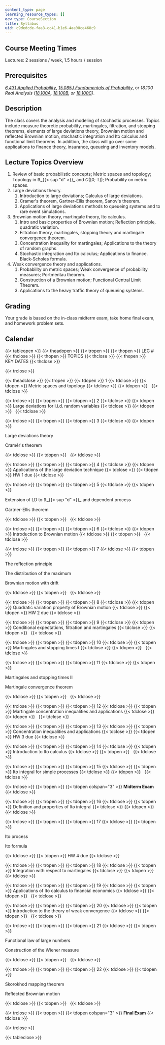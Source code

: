 ```yaml
---
content_type: page
learning_resource_types: []
ocw_type: CourseSection
title: Syllabus
uid: c9dedcde-faa8-cc41-b1e6-4aa08ce468c9
---
```


Course Meeting Times
--------------------

Lectures: 2 sessions / week, 1.5 hours / session

Prerequisites
-------------

[_6.431 Applied Probability_](/courses/6-041-probabilistic-systems-analysis-and-applied-probability-fall-2010/), [_15.085J Fundamentals of Probability_](/courses/6-436j-fundamentals-of-probability-fall-2018), or _18.100 Real Analysis ([18.100A](/courses/18-100a-introduction-to-analysis-fall-2012/), [18.100B](/courses/18-100b-analysis-i-fall-2010/), or [18.100C](/courses/18-100c-real-analysis-fall-2012/))_.

Description
-----------

The class covers the analysis and modeling of stochastic processes. Topics include measure theoretic probability, martingales, filtration, and stopping theorems, elements of large deviations theory, Brownian motion and reflected Brownian motion, stochastic integration and Ito calculus and functional limit theorems. In addition, the class will go over some applications to finance theory, insurance, queueing and inventory models.

Lecture Topics Overview
-----------------------

1.  Review of basic probabilistic concepts; Metric spaces and topology; Topology in ℝ_{{< sup "d" >}}_ and _C_(\[0; T\]); Probability on metric spaces.
2.  Large deviations theory.
    1.  Introduction to large deviations; Calculus of large deviations.
    2.  Cramer's theorem, Gartner-Ellis theorem, Sanov's theorem.
    3.  Applications of large deviations methods to queueing systems and to rare event simulations.
3.  Brownian motion theory, martingale theory, Ito calculus.
    1.  Intro and basic properties of Brownian motion; Reflection principle, quadratic variation.
    2.  Filtration theory, martingales, stopping theory and martingale convergence theorem.
    3.  Concentration inequality for martingales; Applications to the theory of random graphs.
    4.  Stochastic integration and Ito calculus; Applications to finance. Black-Scholes formula.
4.  Weak convergence theory and applications.
    1.  Probability on metric spaces; Weak convergence of probability measures; Portmentau theorem.
    2.  Construction of a Brownian motion; Functional Central Limit Theorem.
    3.  Applications to the heavy traffic theory of queueing systems.

Grading
-------

Your grade is based on the in-class midterm exam, take home final exam, and homework problem sets.

Calendar
--------

{{< tableopen >}}
{{< theadopen >}}
{{< tropen >}}
{{< thopen >}}
LEC #
{{< thclose >}}
{{< thopen >}}
TOPICS
{{< thclose >}}
{{< thopen >}}
KEY DATES
{{< thclose >}}

{{< trclose >}}

{{< theadclose >}}
{{< tropen >}}
{{< tdopen >}}
1
{{< tdclose >}}
{{< tdopen >}}
Metric spaces and topology
{{< tdclose >}}
{{< tdopen >}}
 
{{< tdclose >}}

{{< trclose >}}
{{< tropen >}}
{{< tdopen >}}
2
{{< tdclose >}}
{{< tdopen >}}
Large deviations for i.i.d. random variables
{{< tdclose >}}
{{< tdopen >}}
 
{{< tdclose >}}

{{< trclose >}}
{{< tropen >}}
{{< tdopen >}}
3
{{< tdclose >}}
{{< tdopen >}}


Large deviations theory

Cramér's theorem


{{< tdclose >}}
{{< tdopen >}}
 
{{< tdclose >}}

{{< trclose >}}
{{< tropen >}}
{{< tdopen >}}
4
{{< tdclose >}}
{{< tdopen >}}
Applications of the large deviation technique
{{< tdclose >}}
{{< tdopen >}}
HW 1 due
{{< tdclose >}}

{{< trclose >}}
{{< tropen >}}
{{< tdopen >}}
5
{{< tdclose >}}
{{< tdopen >}}


Extension of LD to ℝ_{{< sup "d" >}}_ and dependent process

Gärtner-Ellis theorem


{{< tdclose >}}
{{< tdopen >}}
 
{{< tdclose >}}

{{< trclose >}}
{{< tropen >}}
{{< tdopen >}}
6
{{< tdclose >}}
{{< tdopen >}}
Introduction to Brownian motion
{{< tdclose >}}
{{< tdopen >}}
 
{{< tdclose >}}

{{< trclose >}}
{{< tropen >}}
{{< tdopen >}}
7
{{< tdclose >}}
{{< tdopen >}}


The reflection principle

The distribution of the maximum

Brownian motion with drift


{{< tdclose >}}
{{< tdopen >}}
 
{{< tdclose >}}

{{< trclose >}}
{{< tropen >}}
{{< tdopen >}}
8
{{< tdclose >}}
{{< tdopen >}}
Quadratic variation property of Brownian motion
{{< tdclose >}}
{{< tdopen >}}
HW 2 due
{{< tdclose >}}

{{< trclose >}}
{{< tropen >}}
{{< tdopen >}}
9
{{< tdclose >}}
{{< tdopen >}}
Conditional expectations, filtration and martingales
{{< tdclose >}}
{{< tdopen >}}
 
{{< tdclose >}}

{{< trclose >}}
{{< tropen >}}
{{< tdopen >}}
10
{{< tdclose >}}
{{< tdopen >}}
Martingales and stopping times I
{{< tdclose >}}
{{< tdopen >}}
 
{{< tdclose >}}

{{< trclose >}}
{{< tropen >}}
{{< tdopen >}}
11
{{< tdclose >}}
{{< tdopen >}}


Martingales and stopping times II

Martingale convergence theorem


{{< tdclose >}}
{{< tdopen >}}
 
{{< tdclose >}}

{{< trclose >}}
{{< tropen >}}
{{< tdopen >}}
12
{{< tdclose >}}
{{< tdopen >}}
Martingale concentration inequalities and applications
{{< tdclose >}}
{{< tdopen >}}
 
{{< tdclose >}}

{{< trclose >}}
{{< tropen >}}
{{< tdopen >}}
13
{{< tdclose >}}
{{< tdopen >}}
Concentration inequalities and applications
{{< tdclose >}}
{{< tdopen >}}
HW 3 due
{{< tdclose >}}

{{< trclose >}}
{{< tropen >}}
{{< tdopen >}}
14
{{< tdclose >}}
{{< tdopen >}}
Introduction to Ito calculus
{{< tdclose >}}
{{< tdopen >}}
 
{{< tdclose >}}

{{< trclose >}}
{{< tropen >}}
{{< tdopen >}}
15
{{< tdclose >}}
{{< tdopen >}}
Ito integral for simple processes
{{< tdclose >}}
{{< tdopen >}}
 
{{< tdclose >}}

{{< trclose >}}
{{< tropen >}}
{{< tdopen colspan="3" >}}
**Midterm Exam**
{{< tdclose >}}

{{< trclose >}}
{{< tropen >}}
{{< tdopen >}}
16
{{< tdclose >}}
{{< tdopen >}}
Definition and properties of Ito integral
{{< tdclose >}}
{{< tdopen >}}
 
{{< tdclose >}}

{{< trclose >}}
{{< tropen >}}
{{< tdopen >}}
17
{{< tdclose >}}
{{< tdopen >}}


Ito process

Ito formula


{{< tdclose >}}
{{< tdopen >}}
HW 4 due
{{< tdclose >}}

{{< trclose >}}
{{< tropen >}}
{{< tdopen >}}
18
{{< tdclose >}}
{{< tdopen >}}
Integration with respect to martingales
{{< tdclose >}}
{{< tdopen >}}
 
{{< tdclose >}}

{{< trclose >}}
{{< tropen >}}
{{< tdopen >}}
19
{{< tdclose >}}
{{< tdopen >}}
Applications of Ito calculus to financial economics
{{< tdclose >}}
{{< tdopen >}}
 
{{< tdclose >}}

{{< trclose >}}
{{< tropen >}}
{{< tdopen >}}
20
{{< tdclose >}}
{{< tdopen >}}
Introduction to the theory of weak convergence
{{< tdclose >}}
{{< tdopen >}}
 
{{< tdclose >}}

{{< trclose >}}
{{< tropen >}}
{{< tdopen >}}
21
{{< tdclose >}}
{{< tdopen >}}


Functional law of large numbers

Construction of the Wiener measure


{{< tdclose >}}
{{< tdopen >}}
 
{{< tdclose >}}

{{< trclose >}}
{{< tropen >}}
{{< tdopen >}}
22
{{< tdclose >}}
{{< tdopen >}}


Skorokhod mapping theorem

Reflected Brownian motion


{{< tdclose >}}
{{< tdopen >}}
 
{{< tdclose >}}

{{< trclose >}}
{{< tropen >}}
{{< tdopen colspan="3" >}}
**Final Exam**
{{< tdclose >}}

{{< trclose >}}

{{< tableclose >}}